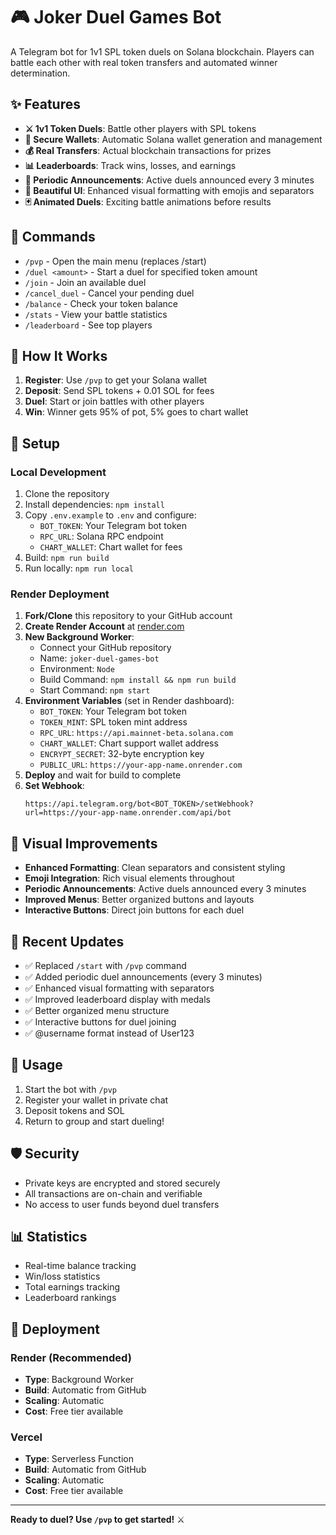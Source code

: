 # 🎮 Joker Duel Games Bot

A Telegram bot for 1v1 SPL token duels on Solana blockchain. Players can battle each other with real token transfers and automated winner determination.

## ✨ Features

- **⚔️ 1v1 Token Duels**: Battle other players with SPL tokens
- **🔐 Secure Wallets**: Automatic Solana wallet generation and management
- **💰 Real Transfers**: Actual blockchain transactions for prizes
- **📊 Leaderboards**: Track wins, losses, and earnings
- **🎯 Periodic Announcements**: Active duels announced every 3 minutes
- **🎨 Beautiful UI**: Enhanced visual formatting with emojis and separators
- **🃏 Animated Duels**: Exciting battle animations before results

## 🚀 Commands

- `/pvp` - Open the main menu (replaces /start)
- `/duel <amount>` - Start a duel for specified token amount
- `/join` - Join an available duel
- `/cancel_duel` - Cancel your pending duel
- `/balance` - Check your token balance
- `/stats` - View your battle statistics
- `/leaderboard` - See top players

## 🎯 How It Works

1. **Register**: Use `/pvp` to get your Solana wallet
2. **Deposit**: Send SPL tokens + 0.01 SOL for fees
3. **Duel**: Start or join battles with other players
4. **Win**: Winner gets 95% of pot, 5% goes to chart wallet

## 🔧 Setup

### Local Development

1. Clone the repository
2. Install dependencies: `npm install`
3. Copy `.env.example` to `.env` and configure:
   - `BOT_TOKEN`: Your Telegram bot token
   - `RPC_URL`: Solana RPC endpoint
   - `CHART_WALLET`: Chart wallet for fees
4. Build: `npm run build`
5. Run locally: `npm run local`

### Render Deployment

1. **Fork/Clone** this repository to your GitHub account
2. **Create Render Account** at [render.com](https://render.com)
3. **New Background Worker**:
   - Connect your GitHub repository
   - Name: `joker-duel-games-bot`
   - Environment: `Node`
   - Build Command: `npm install && npm run build`
   - Start Command: `npm start`
4. **Environment Variables** (set in Render dashboard):
   - `BOT_TOKEN`: Your Telegram bot token
   - `TOKEN_MINT`: SPL token mint address
   - `RPC_URL`: `https://api.mainnet-beta.solana.com`
   - `CHART_WALLET`: Chart support wallet address
   - `ENCRYPT_SECRET`: 32-byte encryption key
   - `PUBLIC_URL`: `https://your-app-name.onrender.com`
5. **Deploy** and wait for build to complete
6. **Set Webhook**:
   ```
   https://api.telegram.org/bot<BOT_TOKEN>/setWebhook?url=https://your-app-name.onrender.com/api/bot
   ```

## 🎨 Visual Improvements

- **Enhanced Formatting**: Clean separators and consistent styling
- **Emoji Integration**: Rich visual elements throughout
- **Periodic Announcements**: Active duels announced every 3 minutes
- **Improved Menus**: Better organized buttons and layouts
- **Interactive Buttons**: Direct join buttons for each duel

## 🔄 Recent Updates

- ✅ Replaced `/start` with `/pvp` command
- ✅ Added periodic duel announcements (every 3 minutes)
- ✅ Enhanced visual formatting with separators
- ✅ Improved leaderboard display with medals
- ✅ Better organized menu structure
- ✅ Interactive buttons for duel joining
- ✅ @username format instead of User123

## 📱 Usage

1. Start the bot with `/pvp`
2. Register your wallet in private chat
3. Deposit tokens and SOL
4. Return to group and start dueling!

## 🛡️ Security

- Private keys are encrypted and stored securely
- All transactions are on-chain and verifiable
- No access to user funds beyond duel transfers

## 📊 Statistics

- Real-time balance tracking
- Win/loss statistics
- Total earnings tracking
- Leaderboard rankings

## 🚀 Deployment

### Render (Recommended)
- **Type**: Background Worker
- **Build**: Automatic from GitHub
- **Scaling**: Automatic
- **Cost**: Free tier available

### Vercel
- **Type**: Serverless Function
- **Build**: Automatic from GitHub
- **Scaling**: Automatic
- **Cost**: Free tier available

---

**Ready to duel? Use `/pvp` to get started!** ⚔️
